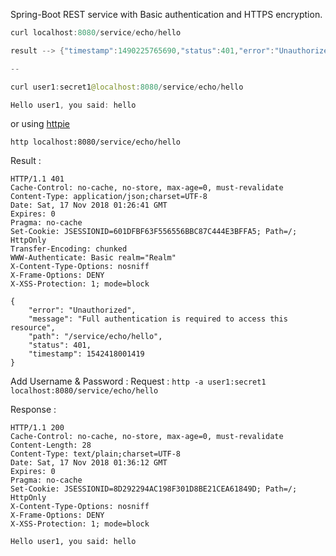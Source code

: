 Spring-Boot REST service with Basic authentication and HTTPS encryption.


```java
curl localhost:8080/service/echo/hello

result --> {"timestamp":1490225765690,"status":401,"error":"Unauthorized","message":"Full authentication is required to access this resource","path":"/service/echo/hello"}

--

curl user1:secret1@localhost:8080/service/echo/hello

Hello user1, you said: hello

```

or using [httpie](https://httpie.org/)

`http localhost:8080/service/echo/hello`

Result :
```
HTTP/1.1 401
Cache-Control: no-cache, no-store, max-age=0, must-revalidate
Content-Type: application/json;charset=UTF-8
Date: Sat, 17 Nov 2018 01:26:41 GMT
Expires: 0
Pragma: no-cache
Set-Cookie: JSESSIONID=601DFBF63F556556BBC87C444E3BFFA5; Path=/; HttpOnly
Transfer-Encoding: chunked
WWW-Authenticate: Basic realm="Realm"
X-Content-Type-Options: nosniff
X-Frame-Options: DENY
X-XSS-Protection: 1; mode=block

{
    "error": "Unauthorized",
    "message": "Full authentication is required to access this resource",
    "path": "/service/echo/hello",
    "status": 401,
    "timestamp": 1542418001419
}
```

Add Username & Password :
Request : `http -a user1:secret1 localhost:8080/service/echo/hello`

Response :
```
HTTP/1.1 200
Cache-Control: no-cache, no-store, max-age=0, must-revalidate
Content-Length: 28
Content-Type: text/plain;charset=UTF-8
Date: Sat, 17 Nov 2018 01:36:12 GMT
Expires: 0
Pragma: no-cache
Set-Cookie: JSESSIONID=8D292294AC198F301D8BE21CEA61849D; Path=/; HttpOnly
X-Content-Type-Options: nosniff
X-Frame-Options: DENY
X-XSS-Protection: 1; mode=block

Hello user1, you said: hello
```





